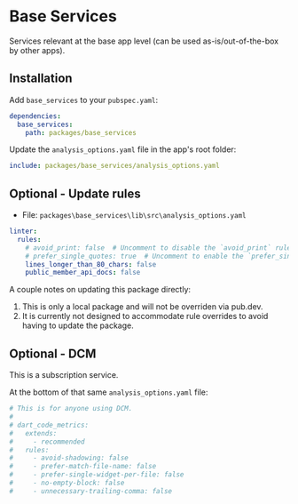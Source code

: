 # Base Services

Services relevant at the base app level (can be used as-is/out-of-the-box by other apps).

## Installation

Add `base_services` to your `pubspec.yaml`:

```yaml
dependencies:
  base_services:
    path: packages/base_services
```

Update the `analysis_options.yaml` file in the app's root folder:

```yaml
include: packages/base_services/analysis_options.yaml
```

## Optional - Update rules

- File: `packages\base_services\lib\src\analysis_options.yaml`

```yaml
linter:
  rules:
    # avoid_print: false  # Uncomment to disable the `avoid_print` rule
    # prefer_single_quotes: true  # Uncomment to enable the `prefer_single_quotes` rule
    lines_longer_than_80_chars: false
    public_member_api_docs: false
```

A couple notes on updating this package directly:

1. This is only a local package and will not be overriden via pub.dev.
2. It is currently not designed to accommodate rule overrides to avoid having to update the package.

## Optional - DCM

This is a subscription service.

At the bottom of that same `analysis_options.yaml` file:

```yaml
# This is for anyone using DCM.
#
# dart_code_metrics:
#   extends:
#     - recommended
#   rules:
#     - avoid-shadowing: false
#     - prefer-match-file-name: false
#     - prefer-single-widget-per-file: false
#     - no-empty-block: false
#     - unnecessary-trailing-comma: false
```
